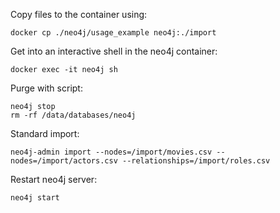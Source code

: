 Copy files to the container using:

```docker cp ./neo4j/usage_example neo4j:./import```

Get into an interactive shell in the neo4j container:

```docker exec -it neo4j sh```

Purge with script:
```
neo4j stop
rm -rf /data/databases/neo4j
```

Standard import:

```neo4j-admin import --nodes=/import/movies.csv --nodes=/import/actors.csv --relationships=/import/roles.csv```

Restart neo4j server:

```neo4j start```
